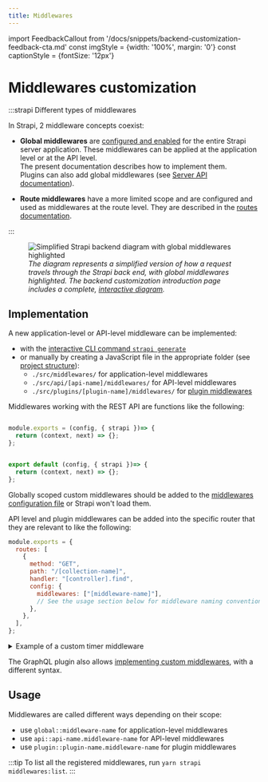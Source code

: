 ```yaml
---
title: Middlewares
---
```


import FeedbackCallout from '/docs/snippets/backend-customization-feedback-cta.md'
const imgStyle = {width: '100%', margin: '0'}
const captionStyle = {fontSize: '12px'}

# Middlewares customization

:::strapi Different types of middlewares

In Strapi, 2 middleware concepts coexist:

- **Global middlewares** are [configured and enabled](/dev-docs/configurations/middlewares) for the entire Strapi server application. These middlewares can be applied at the application level or at the API level. <br/>The present documentation describes how to implement them.<br/>Plugins can also add global middlewares (see [Server API documentation](/dev-docs/api/plugins/server-api)).

- **Route middlewares** have a more limited scope and are configured and used as middlewares at the route level. They are described in the [routes documentation](/dev-docs/backend-customization/routes#middlewares).

:::

<figure style={imgStyle}>
  <img src="/img/assets/backend-customization/diagram-global-middlewares.png" alt="Simplified Strapi backend diagram with global middlewares highlighted" />
  <em><figcaption style={captionStyle}>The diagram represents a simplified version of how a request travels through the Strapi back end, with global middlewares highlighted. The backend customization introduction page includes a complete, <a href="/dev-docs/backend-customization#interactive-diagram">interactive diagram</a>.</figcaption></em>
</figure>

## Implementation

A new application-level or API-level middleware can be implemented:

- with the [interactive CLI command `strapi generate`](/dev-docs/cli#strapi-generate)
- or manually by creating a JavaScript file in the appropriate folder (see [project structure](/dev-docs/project-structure)):
  - `./src/middlewares/` for application-level middlewares
  - `./src/api/[api-name]/middlewares/` for API-level middlewares
  - `./src/plugins/[plugin-name]/middlewares/` for [plugin middlewares](/dev-docs/api/plugins/server-api#middlewares)

Middlewares working with the REST API are functions like the following:

<Tabs groupId="js-ts">
<TabItem value="js" label="JavaScript">

```js title="./src/middlewares/my-middleware.js or ./src/api/[api-name]/middlewares/my-middleware.js"

module.exports = (config, { strapi })=> {
  return (context, next) => {};
};
```

</TabItem>

<TabItem value="ts" label="TypeScript">

```js title="./src/middlewares/my-middleware.js or ./src/api/[api-name]/middlewares/my-middleware.ts"

export default (config, { strapi })=> {
  return (context, next) => {};
};
```

</TabItem>
</Tabs>

Globally scoped custom middlewares should be added to the [middlewares configuration file](/dev-docs/configurations/middlewares#loading-order) or Strapi won't load them.

API level and plugin middlewares can be added into the specific router that they are relevant to like the following:

```js title="./src/api/[api-name]/routes/[collection-name].js or ./src/plugins/[plugin-name]/server/routes/index.js"
module.exports = {
  routes: [
    {
      method: "GET",
      path: "/[collection-name]",
      handler: "[controller].find",
      config: {
        middlewares: ["[middleware-name]"],
        // See the usage section below for middleware naming conventions
      },
    },
  ],
};
```

<details>
<summary>Example of a custom timer middleware</summary>

<Tabs groupId="js-ts">
<TabItem value="js" label="JavaScript">

```js title="path: /config/middlewares.js"
module.exports = () => {
  return async (ctx, next) => {
    const start = Date.now();

    await next();

    const delta = Math.ceil(Date.now() - start);
    ctx.set('X-Response-Time', delta + 'ms');
  };
};
```

</TabItem>

<TabItem value="ts" label="TypeScript">

```js title="/config/middlewares.ts"

export default () => {
  return async (ctx, next) => {
    const start = Date.now();

    await next();

    const delta = Math.ceil(Date.now() - start);
    ctx.set('X-Response-Time', delta + 'ms');
  };
};
```

</TabItem>
</Tabs>

</details>

The GraphQL plugin also allows [implementing custom middlewares](/dev-docs/plugins/graphql#middlewares), with a different syntax.

## Usage

Middlewares are called different ways depending on their scope:

- use `global::middleware-name` for application-level middlewares
- use `api::api-name.middleware-name` for API-level middlewares
- use `plugin::plugin-name.middleware-name` for plugin middlewares

:::tip
To list all the registered middlewares, run `yarn strapi middlewares:list`.
:::
